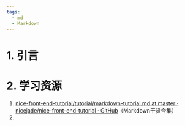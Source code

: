 ```yaml
---
tags:
  - md
  - Markdown
---
```

# 1. 引言

# 2. 学习资源
1. [nice-front-end-tutorial/tutorial/markdown-tutorial.md at master · nicejade/nice-front-end-tutorial · GitHub](https://github.com/nicejade/nice-front-end-tutorial/blob/master/tutorial/markdown-tutorial.md)（Markdown干货合集）
2. 